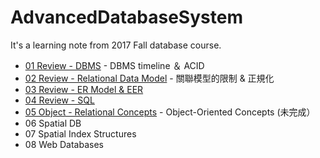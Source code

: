 # AdvancedDatabaseSystem
It's a learning note from 2017 Fall database course.

* [01 Review - DBMS]( https://github.com/AmberFu/AdvancedDatabaseSystem/blob/master/01_Review_DBMS.md ) - DBMS timeline ＆ ACID 
* [02 Review - Relational Data Model]( https://github.com/AmberFu/AdvancedDatabaseSystem/blob/master/02_Review_RelationalDataModel.md ) - 關聯模型的限制 & 正規化
* [03 Review - ER Model & EER](https://github.com/AmberFu/AdvancedDatabaseSystem/blob/master/03_Review_ERModel_and_EER.md)
* [04 Review - SQL](https://github.com/AmberFu/AdvancedDatabaseSystem/blob/master/04_Review_SQL.md)
* [05 Object - Relational Concepts](https://github.com/AmberFu/AdvancedDatabaseSystem/blob/master/05_Object-Relational%20Concepts.md) - Object-Oriented Concepts (未完成）
* 06 Spatial DB
* 07 Spatial Index Structures
* 08 Web Databases
